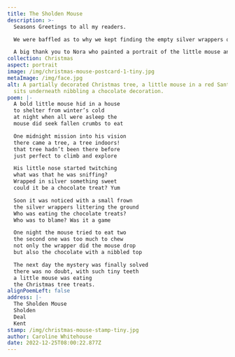 ```yaml
---
title: The Sholden Mouse
description: >-
  Seasons Greetings to all my readers.

  We were baffled as to why we kept finding the empty silver wrappers of the chocolate treats beneath the tree, my husband was convinced I was the guilty culprit until one morning we discovered a partially eaten chocolate with tiny tiny teeth marks in a perfect circle, and I was vindicated.

  A big thank you to Nora who painted a portrait of the little mouse and allowed me to include it in the artwork for this postcard.
collection: Christmas
aspect: portrait
image: /img/christmas-mouse-postcard-1-tiny.jpg
metaImage: /img/face.jpg
alt: A partially decorated Christmas tree, a little mouse in a red Santa hat
  sits underneath nibbling a chocolate decoration.
poem: |-
  A bold little mouse hid in a house 
  to shelter from winter’s cold
  at night when all were asleep the
  mouse did seek fallen crumbs to eat

  One midnight mission into his vision
  there came a tree, a tree indoors! 
  that tree hadn’t been there before 
  just perfect to climb and explore

  His little nose started twitching
  what was that he was sniffing?
  Wrapped in silver something sweet 
  could it be a chocolate treat? Yum

  Soon it was noticed with a small frown
  the silver wrappers littering the ground
  Who was eating the chocolate treats?
  Who was to blame? Was it a game

  One night the mouse tried to eat two
  the second one was too much to chew
  not only the wrapper did the mouse drop 
  but also the chocolate with a nibbled top

  The next day the mystery was finally solved
  there was no doubt, with such tiny teeth
  a little mouse was eating
  the Christmas tree treats.
alignPoemLeft: false
address: |-
  The Sholden Mouse
  Sholden
  Deal
  Kent
stamp: /img/christmas-mouse-stamp-tiny.jpg
author: Caroline Whitehouse
date: 2022-12-25T08:00:22.877Z
---
```

